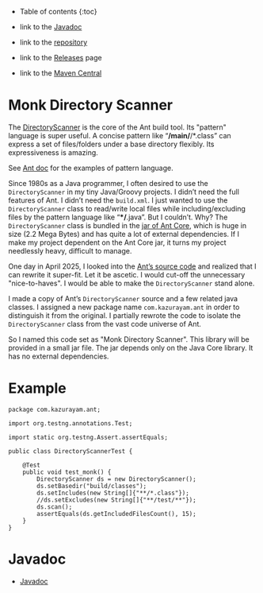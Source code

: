 - Table of contents
{:toc}

-   link to the [Javadoc](https://kazurayam.github.io/MonkDirectoryScanner/api)

-   link to the [repository](https://www.github.com/kazurayam/MonkDirectoryScanner)

-   link to the [Releases](https://www.github.com/kazurayam/MonkDirectoryScanner/releases) page

-   link to the [Maven Central](https://mvnrepository.com/artifact/com.kazurayam/monk-directory-scanner)

# Monk Directory Scanner

The [DirectoryScanner](https://ant.apache.org/manual/api/org/apache/tools/ant/DirectoryScanner.html) is the core of the Ant build tool. Its "pattern" language is super useful. A concise pattern like “**/main/**/\*.class” can express a set of files/folders under a base directory flexibly. Its expressiveness is amazing.

See [Ant doc](https://ant.apache.org/manual/dirtasks.html#patterns) for the examples of pattern language.

Since 1980s as a Java programmer, I often desired to use the `DirectoryScanner` in my tiny Java/Groovy projects. I didn’t need the full features of Ant. I didn’t need the `build.xml`. I just wanted to use the `DirectoryScanner` class to read/write local files while including/excluding files by the pattern language like “**\*/**.java”. But I couldn’t. Why? The `DirectoryScanner` class is bundled in the [jar of Ant Core](https://mvnrepository.com/artifact/org.apache.ant/ant), which is huge in size (2.2 Mega Bytes) and has quite a lot of external dependencies. If I make my project dependent on the Ant Core jar, it turns my project needlessly heavy, difficult to manage.

One day in April 2025, I looked into the [Ant’s source code](https://github.com/apache/ant/blob/master/src/main/org/apache/tools/ant/DirectoryScanner.java) and realized that I can rewrite it super-fit. Let it be ascetic. I would cut-off the unnecessary "nice-to-haves". I would be able to make the `DirectoryScanner` stand alone.

I made a copy of Ant’s `DirectoryScanner` source and a few related java classes. I assigned a new package name `com.kazurayam.ant` in order to distinguish it from the original. I partially rewrote the code to isolate the `DirectoryScanner` class from the vast code universe of Ant.

So I named this code set as "Monk Directory Scanner". This library will be provided in a small jar file. The jar depends only on the Java Core library. It has no external dependencies.

# Example

    package com.kazurayam.ant;

    import org.testng.annotations.Test;

    import static org.testng.Assert.assertEquals;

    public class DirectoryScannerTest {

        @Test
        public void test_monk() {
            DirectoryScanner ds = new DirectoryScanner();
            ds.setBasedir("build/classes");
            ds.setIncludes(new String[]{"**/*.class"});
            //ds.setExcludes(new String[]{"**/test/**"});
            ds.scan();
            assertEquals(ds.getIncludedFilesCount(), 15);
        }
    }

# Javadoc 

- [Javadoc](https://kazurayam.github.io/MonkDirectoryScanner/api/)